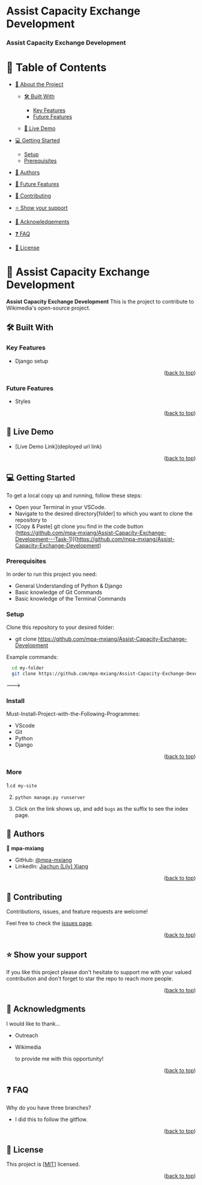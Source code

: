 # Assist Capacity Exchange Development

<a name="readme-top"></a>


  <h3><b> Assist Capacity Exchange Development</b></h3>

</div>

# 📗 Table of Contents

- [📖 About the Project](#about-project)

  - [🛠 Built With](#built-with)

    - [Key Features](#key-features)
    - [Future Features](#future-features)

  - [🚀 Live Demo](#live-demo)

- [💻 Getting Started](#getting-started)
  - [Setup](#setup)
  - [Prerequisites](#prerequisites)
- [👥 Authors](#authors)
- [🔭 Future Features](#future-features)
- [🤝 Contributing](#contributing)
- [⭐️ Show your support](#support)
- [🙏 Acknowledgements](#acknowledgements)
- [❓ FAQ](#faq)
- [📝 License](#license)

# 📖 Assist Capacity Exchange Development <a name="about-project"></a>

**Assist Capacity Exchange Development**
This is the project to contribute to Wikimedia's open-source project.

## 🛠 Built With <a name="built-with"></a>

### Key Features <a name="key-features">

</a>

- Django setup

<p align="right">(<a href="#readme-top">back to top</a>)</p>

### Future Features <a name="future-features">

</a>

- Styles

<p align="right">(<a href="#readme-top">back to top</a>)</p>

## 🚀 Live Demo <a name="live-demo"></a>

- [Live Demo Link](deployed url link)

<p align="right">(<a href="#readme-top">back to top</a>)</p>

## 💻 Getting Started <a name="getting-started"></a>

To get a local copy up and running, follow these steps:

- Open your Terminal in your VSCode.
- Navigate to the desired directory[folder] to which you want to clone the repository to
- [Copy & Paste] git clone you find in the code button (https://github.com/mpa-mxiang/Assist-Capacity-Exchange-Development---Task-1)](https://github.com/mpa-mxiang/Assist-Capacity-Exchange-Development)

### Prerequisites

In order to run this project you need:

- General Understanding of Python & Django
- Basic knowledge of Git Commands
- Basic knowledge of the Terminal Commands

### Setup

Clone this repository to your desired folder:

- git clone https://github.com/mpa-mxiang/Assist-Capacity-Exchange-Development

Example commands:

```sh
  cd my-folder
  git clone https://github.com/mpa-mxiang/Assist-Capacity-Exchange-Development

```

--->

### Install

Must-Install-Project-with-the-Following-Programmes:

- VScode
- Git
- Python
- Django

<p align="right">(<a href="#readme-top">back to top</a>)</p>

### More
1.```cd my-site```



2. ```python manage.py runserver```




3. Click on the link shows up, and add ```bugs``` as the suffix to see the index page.

## 👥 Authors <a name="authors"></a>

👤 **mpa-mxiang**

- GitHub: [@mpa-mxiang](https://github.com/mpa-mxiang/)
- LinkedIn: [Jiachun (Lily) Xiang](https://www.linkedin.com/in/jiachunlilyxiang/)


<p align="right">(<a href="#readme-top">back to top</a>)</p>

## 🤝 Contributing <a name="contributing"></a>

Contributions, issues, and feature requests are welcome!

Feel free to check the [issues page](https://github.com/GeekyHacks/My-Personal-Portfolio/issues).

<p align="right">(<a href="#readme-top">back to top</a>)</p>

## ⭐️ Show your support <a name="support"></a>

If you like this project please don't hesitate to support me with your valued contribution and don't forget to star the repo to reach more
people.

<p align="right">(<a href="#readme-top">back to top</a>)</p>

## 🙏 Acknowledgments <a name="acknowledgements"></a>

I would like to thank...

- Outreach
- Wikimedia

  to provide me with this opportunity!

<p align="right">(<a href="#readme-top">back to top</a>)</p>

## ❓ FAQ  <a name="faq"></a>

Why do you have three branches?
- I did this to follow the gitflow.

<p align="right">(<a href="#readme-top">back to top</a>)</p>

## 📝 License <a name="license"></a>

This project is [[MIT](https://github.com/GeekyHacks/Personal-Portfolio-Microverse/blob/c94c940b573e85b888d2d3da699284214552018b/MIT.md)] licensed.

<p align="right">(<a href="#readme-top">back to top</a>)</p>

